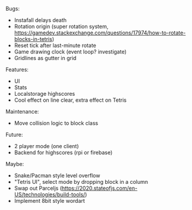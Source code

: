 Bugs:
- Instafall delays death
- Rotation origin (super rotation system, https://gamedev.stackexchange.com/questions/17974/how-to-rotate-blocks-in-tetris)
- Reset tick after last-minute rotate
- Game drawing clock (event loop? investigate)
- Gridlines as gutter in grid

Features:
- UI
- Stats
- Localstorage highscores
- Cool effect on line clear, extra effect on Tetris

Maintenance:
- Move collision logic to block class

Future:
- 2 player mode (one client)
- Backend for highscores (rpi or firebase)

Maybe:
- Snake/Pacman style level overflow
- "Tetris UI", select mode by dropping block in a column
- Swap out Parceljs (https://2020.stateofjs.com/en-US/technologies/build-tools/)
- Implement 8bit style wordart